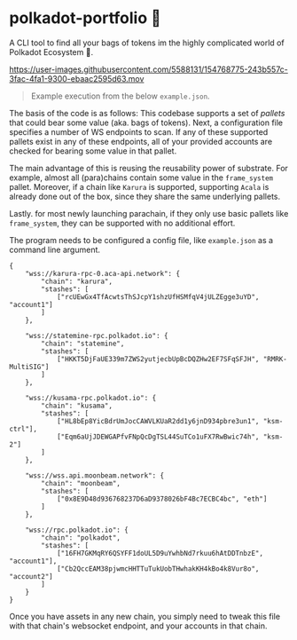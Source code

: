 # polkadot-portfolio 🤑

A CLI tool to find all your bags of tokens im the highly complicated world of Polkadot Ecosystem 🔴.


https://user-images.githubusercontent.com/5588131/154768775-243b557c-3fac-4fa1-9300-ebaac2595d63.mov

> Example execution from the below `example.json`.

The basis of the code is as follows: This codebase supports a set of *pallets* that could bear some
value (aka. bags of tokens). Next, a configuration file specifies a number of WS endpoints to scan.
If any of these supported pallets exist in any of these endpoints, all of your provided accounts are
checked for bearing some value in that pallet.

The main advantage of this is reusing the reusability power of substrate. For example, almost all
(para)chains contain some value in the `frame_system` pallet. Moreover, if a chain like `Karura` is
supported, supporting `Acala` is already done out of the box, since they share the same underlying
pallets.

Lastly. for most newly launching parachain, if they only use basic pallets like `frame_system`, they
can be supported with no additional effort.

The program needs to be configured a config file, like `example.json` as a command line argument. 




```
{
	"wss://karura-rpc-0.aca-api.network": {
		"chain": "karura",
		"stashes": [
			["rcUEwGx4TfAcwtsThSJcpY1shzUfHSMfqV4jULZEgge3uYD", "account1"]
		]
	},

	"wss://statemine-rpc.polkadot.io": {
		"chain": "statemine",
		"stashes": [
			["HKKT5DjFaUE339m7ZWS2yutjecbUpBcDQZHw2EF7SFqSFJH", "RMRK-MultiSIG"]
		]
	},

	"wss://kusama-rpc.polkadot.io": {
		"chain": "kusama",
		"stashes": [
			["HL8bEp8YicBdrUmJocCAWVLKUaR2dd1y6jnD934pbre3un1", "ksm-ctrl"],
			["Eqm6aUjJDEWGAPfvFNpQcDgTSL44SuTCo1uFX7RwBwic74h", "ksm-2"]
		]
	},

	"wss://wss.api.moonbeam.network": {
		"chain": "moonbeam",
		"stashes": [
			["0x8E9D48d936768237D6aD9378026bF4Bc7ECBC4bc", "eth"]
		]
	},

	"wss://rpc.polkadot.io": {
		"chain": "polkadot",
		"stashes": [
			["16FH7GKMqRY6QSYFF1doUL5D9uYwhbNd7rkuu6hAtDDTnbzE", "account1"],
			["Cb2QccEAM38pjwmcHHTTuTukUobTHwhakKH4kBo4k8Vur8o", "account2"]
		]
	}
}
```

Once you have assets in any new chain, you simply need to tweak this file with that chain's websocket endpoint, and your accounts in that chain. 
